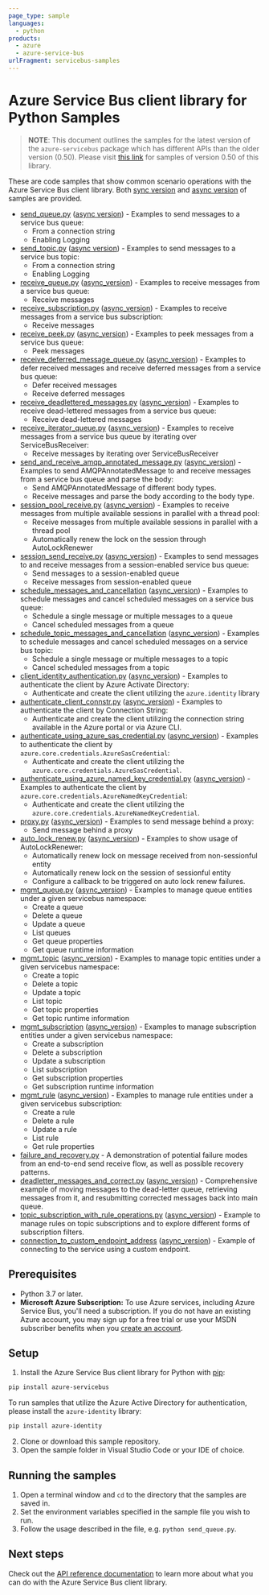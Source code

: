 ```yaml
---
page_type: sample
languages:
  - python
products:
  - azure
  - azure-service-bus
urlFragment: servicebus-samples
---
```


# Azure Service Bus client library for Python Samples

> **NOTE**: This document outlines the samples for the latest version of the `azure-servicebus` package
> which has different APIs than the older version (0.50). Please visit [this link](https://github.com/Azure/azure-sdk-for-python/tree/servicebus_v0.50.3/sdk/servicebus/azure-servicebus/samples) for samples of version 0.50 of this library.

These are code samples that show common scenario operations with the Azure Service Bus client library.
Both [sync version](https://github.com/Azure/azure-sdk-for-python/tree/main/sdk/servicebus/azure-servicebus/samples/sync_samples) and [async version](https://github.com/Azure/azure-sdk-for-python/tree/main/sdk/servicebus/azure-servicebus/samples/async_samples) of samples are provided.

- [send_queue.py](https://github.com/Azure/azure-sdk-for-python/tree/main/sdk/servicebus/azure-servicebus/samples/sync_samples/send_queue.py) ([async version](https://github.com/Azure/azure-sdk-for-python/tree/main/sdk/servicebus/azure-servicebus/samples/async_samples/send_queue_async.py)) - Examples to send messages to a service bus queue:
    - From a connection string
    - Enabling Logging
- [send_topic.py](https://github.com/Azure/azure-sdk-for-python/tree/main/sdk/servicebus/azure-servicebus/samples/sync_samples/send_topic.py) ([async version](https://github.com/Azure/azure-sdk-for-python/tree/main/sdk/servicebus/azure-servicebus/samples/async_samples/send_topic_async.py)) - Examples to send messages to a service bus topic:
    - From a connection string
    - Enabling Logging
- [receive_queue.py](https://github.com/Azure/azure-sdk-for-python/tree/main/sdk/servicebus/azure-servicebus/samples/sync_samples/receive_queue.py) ([async_version](https://github.com/Azure/azure-sdk-for-python/tree/main/sdk/servicebus/azure-servicebus/samples/async_samples/receive_queue_async.py)) - Examples to receive messages from a service bus queue:
    - Receive messages
- [receive_subscription.py](https://github.com/Azure/azure-sdk-for-python/tree/main/sdk/servicebus/azure-servicebus/samples/sync_samples/receive_subscription.py) ([async_version](https://github.com/Azure/azure-sdk-for-python/tree/main/sdk/servicebus/azure-servicebus/samples/async_samples/receive_subscription_async.py)) - Examples to receive messages from a service bus subscription:
    - Receive messages
- [receive_peek.py](https://github.com/Azure/azure-sdk-for-python/tree/main/sdk/servicebus/azure-servicebus/samples/sync_samples/receive_peek.py) ([async_version](https://github.com/Azure/azure-sdk-for-python/tree/main/sdk/servicebus/azure-servicebus/samples/async_samples/receive_peek_async.py)) - Examples to peek messages from a service bus queue:
    - Peek messages
- [receive_deferred_message_queue.py](https://github.com/Azure/azure-sdk-for-python/tree/main/sdk/servicebus/azure-servicebus/samples/sync_samples/receive_deferred_message_queue.py) ([async_version](https://github.com/Azure/azure-sdk-for-python/tree/main/sdk/servicebus/azure-servicebus/samples/async_samples/receive_deferred_message_queue_async.py)) - Examples to defer received messages and receive deferred messages from a service bus queue:
    - Defer received messages
    - Receive deferred messages
- [receive_deadlettered_messages.py](https://github.com/Azure/azure-sdk-for-python/tree/main/sdk/servicebus/azure-servicebus/samples/sync_samples/receive_deadlettered_messages.py) ([async_version](https://github.com/Azure/azure-sdk-for-python/tree/main/sdk/servicebus/azure-servicebus/samples/async_samples/receive_deadlettered_messages_async.py)) - Examples to receive dead-lettered messages from a service bus queue:
    - Receive dead-lettered messages
- [receive_iterator_queue.py](https://github.com/Azure/azure-sdk-for-python/tree/main/sdk/servicebus/azure-servicebus/samples/sync_samples/receive_iterator_queue.py) ([async_version](https://github.com/Azure/azure-sdk-for-python/tree/main/sdk/servicebus/azure-servicebus/samples/async_samples/receive_iterator_queue_async.py)) - Examples to receive messages from a service bus queue by iterating over ServiceBusReceiver:
    - Receive messages by iterating over ServiceBusReceiver
- [send_and_receive_amqp_annotated_message.py](https://github.com/Azure/azure-sdk-for-python/tree/main/sdk/servicebus/azure-servicebus/samples/sync_samples/send_and_receive_amqp_annotated_message.py) ([async_version](https://github.com/Azure/azure-sdk-for-python/tree/main/sdk/servicebus/azure-servicebus/samples/async_samples/send_and_receive_amqp_annotated_message_async.py)) - Examples to send AMQPAnnotatedMessage to and receive messages from a service bus queue and parse the body:
    - Send AMQPAnnotatedMessage of different body types.
    - Receive messages and parse the body according to the body type.
- [session_pool_receive.py](https://github.com/Azure/azure-sdk-for-python/tree/main/sdk/servicebus/azure-servicebus/samples/sync_samples/session_pool_receive.py) ([async_version](https://github.com/Azure/azure-sdk-for-python/tree/main/sdk/servicebus/azure-servicebus/samples/async_samples/session_pool_receive_async.py)) - Examples to receive messages from multiple available sessions in parallel with a thread pool:
    - Receive messages from multiple available sessions in parallel with a thread pool
    - Automatically renew the lock on the session through AutoLockRenewer
- [session_send_receive.py](https://github.com/Azure/azure-sdk-for-python/tree/main/sdk/servicebus/azure-servicebus/samples/sync_samples/session_send_receive.py) ([async_version](https://github.com/Azure/azure-sdk-for-python/tree/main/sdk/servicebus/azure-servicebus/samples/async_samples/session_send_receive_async.py)) - Examples to send messages to and receive messages from a session-enabled service bus queue:
    - Send messages to a session-enabled queue
    - Receive messages from session-enabled queue
- [schedule_messages_and_cancellation](https://github.com/Azure/azure-sdk-for-python/tree/main/sdk/servicebus/azure-servicebus/samples/sync_samples/schedule_messages_and_cancellation.py) ([async_version](https://github.com/Azure/azure-sdk-for-python/tree/main/sdk/servicebus/azure-servicebus/samples/async_samples/schedule_messages_and_cancellation_async.py)) - Examples to schedule messages and cancel scheduled messages on a service bus queue:
    - Schedule a single message or multiple messages to a queue
    - Cancel scheduled messages from a queue
- [schedule_topic_messages_and_cancellation](https://github.com/Azure/azure-sdk-for-python/tree/main/sdk/servicebus/azure-servicebus/samples/sync_samples/schedule_topic_messages_and_cancellation.py) ([async_version](https://github.com/Azure/azure-sdk-for-python/tree/main/sdk/servicebus/azure-servicebus/samples/async_samples/schedule_topic_messages_and_cancellation_async.py)) - Examples to schedule messages and cancel scheduled messages on a service bus topic:
    - Schedule a single message or multiple messages to a topic
    - Cancel scheduled messages from a topic
- [client_identity_authentication.py](https://github.com/Azure/azure-sdk-for-python/tree/main/sdk/servicebus/azure-servicebus/samples/sync_samples/client_identity_authentication.py) ([async_version](https://github.com/Azure/azure-sdk-for-python/tree/main/sdk/servicebus/azure-servicebus/samples/async_samples/client_identity_authentication_async.py)) - Examples to authenticate the client by Azure Activate Directory:
    - Authenticate and create the client utilizing the `azure.identity` library
- [authenticate_client_connstr.py](https://github.com/Azure/azure-sdk-for-python/blob/main/sdk/servicebus/azure-servicebus/samples/sync_samples/authenticate_client_connstr.py) ([async_version](https://github.com/Azure/azure-sdk-for-python/blob/main/sdk/servicebus/azure-servicebus/samples/async_samples/authenticate_client_connstr_async.py)) - Examples to authenticate the client by Connection String:
    - Authenticate and create the client utilizing the connection string available in the Azure portal or via Azure CLI.
- [authenticate_using_azure_sas_credential.py](https://github.com/Azure/azure-sdk-for-python/blob/main/sdk/servicebus/azure-servicebus/samples/sync_samples/authenticate_using_azure_sas_credential.py) ([async_version](https://github.com/Azure/azure-sdk-for-python/blob/main/sdk/servicebus/azure-servicebus/samples/async_samples/authenticate_using_azure_sas_credential_async.py)) - Examples to authenticate the client by `azure.core.credentials.AzureSasCredential`:
  - Authenticate and create the client utilizing the `azure.core.credentials.AzureSasCredential`.
- [authenticate_using_azure_named_key_credential.py](https://github.com/Azure/azure-sdk-for-python/blob/main/sdk/servicebus/azure-servicebus/samples/sync_samples/authenticate_using_azure_named_key_credential.py) ([async_version](https://github.com/Azure/azure-sdk-for-python/blob/main/sdk/servicebus/azure-servicebus/samples/async_samples/authenticate_using_azure_named_key_credential_async.py)) - Examples to authenticate the client by `azure.core.credentials.AzureNamedKeyCredential`:
  - Authenticate and create the client utilizing the `azure.core.credentials.AzureNamedKeyCredential`.
- [proxy.py](https://github.com/Azure/azure-sdk-for-python/blob/main/sdk/servicebus/azure-servicebus/samples/sync_samples/proxy.py) ([async_version](https://github.com/Azure/azure-sdk-for-python/blob/main/sdk/servicebus/azure-servicebus/samples/async_samples/proxy_async.py)) - Examples to send message behind a proxy:
    - Send message behind a proxy
- [auto_lock_renew.py](https://github.com/Azure/azure-sdk-for-python/tree/main/sdk/servicebus/azure-servicebus/samples/sync_samples/auto_lock_renew.py) ([async_version](https://github.com/Azure/azure-sdk-for-python/tree/main/sdk/servicebus/azure-servicebus/samples/async_samples/auto_lock_renew_async.py)) - Examples to show usage of AutoLockRenewer:
    - Automatically renew lock on message received from non-sessionful entity
    - Automatically renew lock on the session of sessionful entity
    - Configure a callback to be triggered on auto lock renew failures.
- [mgmt_queue.py](https://github.com/Azure/azure-sdk-for-python/tree/main/sdk/servicebus/azure-servicebus/samples/sync_samples/mgmt_queue.py) ([async_version](https://github.com/Azure/azure-sdk-for-python/tree/main/sdk/servicebus/azure-servicebus/samples/async_samples/mgmt_queue_async.py)) - Examples to manage queue entities under a given servicebus namespace:
    - Create a queue
    - Delete a queue
    - Update a queue
    - List queues
    - Get queue properties
    - Get queue runtime information
- [mgmt_topic](https://github.com/Azure/azure-sdk-for-python/tree/main/sdk/servicebus/azure-servicebus/samples/sync_samples/mgmt_topic.py) ([async_version](https://github.com/Azure/azure-sdk-for-python/tree/main/sdk/servicebus/azure-servicebus/samples/async_samples/mgmt_topic_async.py)) - Examples to manage topic entities under a given servicebus namespace:
    - Create a topic
    - Delete a topic
    - Update a topic
    - List topic
    - Get topic properties
    - Get topic runtime information
- [mgmt_subscription](https://github.com/Azure/azure-sdk-for-python/tree/main/sdk/servicebus/azure-servicebus/samples/sync_samples/mgmt_subscription.py) ([async_version](https://github.com/Azure/azure-sdk-for-python/tree/main/sdk/servicebus/azure-servicebus/samples/async_samples/mgmt_subscription_async.py)) - Examples to manage subscription entities under a given servicebus namespace:
    - Create a subscription
    - Delete a subscription
    - Update a subscription
    - List subscription
    - Get subscription properties
    - Get subscription runtime information
- [mgmt_rule](https://github.com/Azure/azure-sdk-for-python/tree/main/sdk/servicebus/azure-servicebus/samples/sync_samples/mgmt_rule.py) ([async_version](https://github.com/Azure/azure-sdk-for-python/tree/main/sdk/servicebus/azure-servicebus/samples/async_samples/mgmt_rule_async.py)) - Examples to manage rule entities under a given servicebus subscription:
    - Create a rule
    - Delete a rule
    - Update a rule
    - List rule
    - Get rule properties
- [failure_and_recovery.py](https://github.com/Azure/azure-sdk-for-python/tree/main/sdk/servicebus/azure-servicebus/samples/sync_samples/failure_and_recovery.py) - A demonstration of potential failure modes from an end-to-end send receive flow, as well as possible recovery patterns.
- [deadletter_messages_and_correct.py](https://github.com/Azure/azure-sdk-for-python/tree/main/sdk/servicebus/azure-servicebus/samples/sync_samples/deadletter_messages_and_correct.py) ([async_version](https://github.com/Azure/azure-sdk-for-python/tree/main/sdk/servicebus/azure-servicebus/samples/async_samples/deadletter_messages_and_correct_async.py)) - Comprehensive example of moving messages to the dead-letter queue, retrieving messages from it, and resubmitting corrected messages back into main queue.
- [topic_subscription_with_rule_operations.py](https://github.com/Azure/azure-sdk-for-python/tree/main/sdk/servicebus/azure-servicebus/samples/sync_samples/topic_subscription_with_rule_operations.py) ([async_version](https://github.com/Azure/azure-sdk-for-python/tree/main/sdk/servicebus/azure-servicebus/samples/async_samples/topic_subscription_with_rule_operations_async.py)) - Example to manage rules on topic subscriptions and to explore different forms of subscription filters.
- [connection_to_custom_endpoint_address](https://github.com/Azure/azure-sdk-for-python/tree/main/sdk/servicebus/azure-servicebus/samples/sync_samples/connection_to_custom_endpoint_address.py) ([async_version](https://github.com/Azure/azure-sdk-for-python/tree/main/sdk/servicebus/azure-servicebus/samples/async_samples/connection_to_custom_endpoint_address_async.py)) - Example of connecting to the service using a custom endpoint.

## Prerequisites

- Python 3.7 or later.
- **Microsoft Azure Subscription:**  To use Azure services, including Azure Service Bus, you'll need a subscription.
If you do not have an existing Azure account, you may sign up for a free trial or use your MSDN subscriber benefits when you [create an account](https://account.windowsazure.com/Home/Index).

## Setup

1. Install the Azure Service Bus client library for Python with [pip](https://pypi.org/project/pip/):
```bash
pip install azure-servicebus
```
To run samples that utilize the Azure Active Directory for authentication, please install the `azure-identity` library:
```bash
pip install azure-identity
```
2. Clone or download this sample repository.
3. Open the sample folder in Visual Studio Code or your IDE of choice.

## Running the samples

1. Open a terminal window and `cd` to the directory that the samples are saved in.
2. Set the environment variables specified in the sample file you wish to run.
3. Follow the usage described in the file, e.g. `python send_queue.py`.

## Next steps

Check out the [API reference documentation](https://docs.microsoft.com/python/api/overview/azure/servicebus-readme) to learn more about
what you can do with the Azure Service Bus client library.